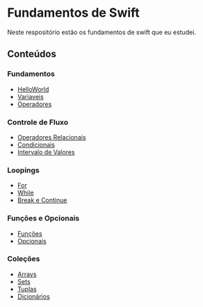 # Fundamentos de Swift

Neste respositório estão os fundamentos de swift que eu estudei.


## Conteúdos 
### Fundamentos
- [HelloWorld](https://github.com/ArthurRCastilho/FundamentosSwift/blob/main/Fundamentos%20Swift.playground/Pages/HelloWorld.xcplaygroundpage/Contents.swift)<br>
- [Variaveis](https://github.com/ArthurRCastilho/FundamentosSwift/blob/main/Fundamentos%20Swift.playground/Pages/Variaveis.xcplaygroundpage/Contents.swift)<br>
- [Operadores](https://github.com/ArthurRCastilho/FundamentosSwift/blob/main/Fundamentos%20Swift.playground/Pages/OperadoresAritmeticos.xcplaygroundpage/Contents.swift)<br>

### Controle de Fluxo
- [Operadores Relacionais](https://github.com/ArthurRCastilho/FundamentosSwift/blob/main/Controle%20de%20Fluxo.playground/Pages/OperadoresRelacionais.xcplaygroundpage/Contents.swift)<br>
- [Condicionais](https://github.com/ArthurRCastilho/FundamentosSwift/blob/main/Controle%20de%20Fluxo.playground/Pages/Condicionais.xcplaygroundpage/Contents.swift)<br>
- [Intervalo de Valores](https://github.com/ArthurRCastilho/FundamentosSwift/blob/main/Controle%20de%20Fluxo.playground/Pages/IntervaloDeValores.xcplaygroundpage/Contents.swift)<br>

### Loopings
- [For](https://github.com/ArthurRCastilho/FundamentosSwift/tree/main/Loopings.playground/Pages/loopingComFor.xcplaygroundpage/Contents.swift)<br>
- [While](https://github.com/ArthurRCastilho/FundamentosSwift/blob/main/Loopings.playground/Pages/loopingComWhile.xcplaygroundpage/Contents.swift)<br>
- [Break e Continue](https://github.com/ArthurRCastilho/FundamentosSwift/tree/main/Loopings.playground/Pages/BreakContinue.xcplaygroundpage/Contents.swift)<br>

### Funções e Opcionais
- [Funções]()<br>
- [Opcionais]()<br>

### Coleções
- [Arrays]()<br>
- [Sets]()<br>
- [Tuplas]()<br>
- [Dicionários]()<br>